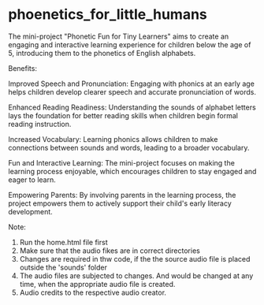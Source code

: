# phoenetics_for_little_humans
The mini-project "Phonetic Fun for Tiny Learners" aims to create an engaging and interactive learning experience for children below the age of 5, introducing them to the phonetics of English alphabets.

Benefits:

Improved Speech and Pronunciation: Engaging with phonics at an early age helps children develop clearer speech and accurate pronunciation of words.

Enhanced Reading Readiness: Understanding the sounds of alphabet letters lays the foundation for better reading skills when children begin formal reading instruction.

Increased Vocabulary: Learning phonics allows children to make connections between sounds and words, leading to a broader vocabulary.

Fun and Interactive Learning: The mini-project focuses on making the learning process enjoyable, which encourages children to stay engaged and eager to learn.

Empowering Parents: By involving parents in the learning process, the project empowers them to actively support their child's early literacy development.


Note:

1. Run the home.html file first
2. Make sure that the audio fikes are in correct directories
3. Changes are required in thw code, if the the source audio file is placed outside the 'sounds' folder
4. The audio files are subjected to changes. And would be changed at any time, when the appropriate audio file is created.
5. Audio credits to the respective audio creator.
